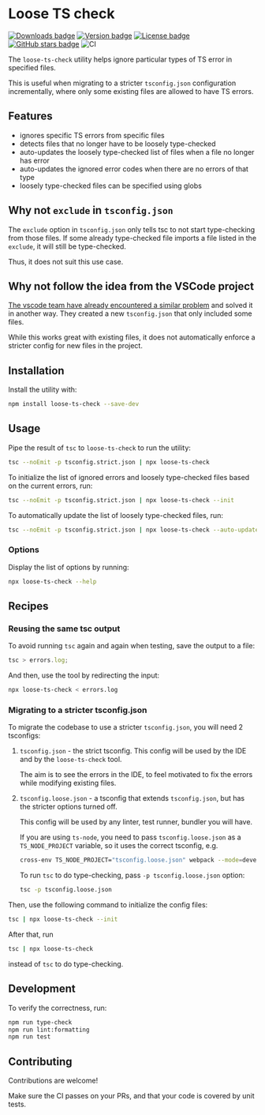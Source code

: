 # Loose TS check

[![Downloads badge](https://img.shields.io/npm/dw/loose-ts-check.svg?style=flat)](https://www.npmjs.com/package/loose-ts-check)
[![Version badge](https://img.shields.io/npm/v/loose-ts-check.svg?style=flat)](https://www.npmjs.com/package/loose-ts-check)
[![License badge](https://img.shields.io/npm/l/loose-ts-check.svg?style=flat)](https://github.com/Gelio/loose-ts-check/blob/master/LICENSE.md)
[![GitHub stars badge](https://img.shields.io/github/stars/Gelio/loose-ts-check.svg?style=social)](https://github.com/Gelio/loose-ts-check)
![CI](https://github.com/Gelio/loose-ts-check/workflows/CI/badge.svg)

The `loose-ts-check` utility helps ignore particular types of TS error in
specified files.

This is useful when migrating to a stricter `tsconfig.json` configuration
incrementally, where only some existing files are allowed to have TS errors.

## Features

- ignores specific TS errors from specific files
- detects files that no longer have to be loosely type-checked
- auto-updates the loosely type-checked list of files when a file no longer has
  error
- auto-updates the ignored error codes when there are no errors of that type
- loosely type-checked files can be specified using globs

## Why not `exclude` in `tsconfig.json`

The `exclude` option in `tsconfig.json` only tells tsc to not start
type-checking from those files. If some already type-checked file imports a file
listed in the `exclude`, it will still be type-checked.

Thus, it does not suit this use case.

## Why not follow the idea from the VSCode project

[The vscode team have already encountered a similar problem](https://code.visualstudio.com/blogs/2019/05/23/strict-null#_coming-up-with-an-incremental-plan)
and solved it in another way. They created a new `tsconfig.json` that only
included some files.

While this works great with existing files, it does not automatically enforce a
stricter config for new files in the project.

## Installation

Install the utility with:

```sh
npm install loose-ts-check --save-dev
```

## Usage

Pipe the result of `tsc` to `loose-ts-check` to run the utility:

```sh
tsc --noEmit -p tsconfig.strict.json | npx loose-ts-check
```

To initialize the list of ignored errors and loosely type-checked files based on
the current errors, run:

```sh
tsc --noEmit -p tsconfig.strict.json | npx loose-ts-check --init
```

To automatically update the list of loosely type-checked files, run:

```sh
tsc --noEmit -p tsconfig.strict.json | npx loose-ts-check --auto-update
```

### Options

Display the list of options by running:

```sh
npx loose-ts-check --help
```

## Recipes

### Reusing the same tsc output

To avoid running `tsc` again and again when testing, save the output to a file:

```ts
tsc > errors.log;
```

And then, use the tool by redirecting the input:

```sh
npx loose-ts-check < errors.log
```

### Migrating to a stricter tsconfig.json

To migrate the codebase to use a stricter `tsconfig.json`, you will need 2
tsconfigs:

1. `tsconfig.json` - the strict tsconfig. This config will be used by the IDE
   and by the `loose-ts-check` tool.

   The aim is to see the errors in the IDE, to feel motivated to fix the errors
   while modifying existing files.

2. `tsconfig.loose.json` - a tsconfig that extends `tsconfig.json`, but has the
   stricter options turned off.

   This config will be used by any linter, test runner, bundler you will have.

   If you are using `ts-node`, you need to pass `tsconfig.loose.json` as a
   `TS_NODE_PROJECT` variable, so it uses the correct tsconfig, e.g.

   ```sh
   cross-env TS_NODE_PROJECT="tsconfig.loose.json" webpack --mode=development
   ```

   To run `tsc` to do type-checking, pass `-p tsconfig.loose.json` option:

   ```sh
   tsc -p tsconfig.loose.json
   ```

Then, use the following command to initialize the config files:

```sh
tsc | npx loose-ts-check --init
```

After that, run

```sh
tsc | npx loose-ts-check
```

instead of `tsc` to do type-checking.

## Development

To verify the correctness, run:

```sh
npm run type-check
npm run lint:formatting
npm run test
```

## Contributing

Contributions are welcome!

Make sure the CI passes on your PRs, and that your code is covered by unit
tests.
